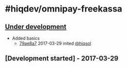 # #hiqdev/omnipay-freekassa

## [Under development]

- Added basics
    - [79ae8a7] 2017-03-29 inited [@hiqsol]

## [Development started] - 2017-03-29

[@hiqsol]: https://github.com/hiqsol
[sol@hiqdev.com]: https://github.com/hiqsol
[@SilverFire]: https://github.com/SilverFire
[d.naumenko.a@gmail.com]: https://github.com/SilverFire
[@tafid]: https://github.com/tafid
[andreyklochok@gmail.com]: https://github.com/tafid
[@BladeRoot]: https://github.com/BladeRoot
[bladeroot@gmail.com]: https://github.com/BladeRoot
[79ae8a7]: https://github.com/hiqdev/omnipay-freekassa/commit/79ae8a7
[Under development]: https://github.com/hiqdev/omnipay-freekassa/releases
